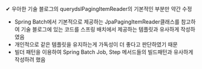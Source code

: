 ✔ 우아한 기술 블로그의 querydslPagingItemReader의 기본적인 부분만 약간 수정 

- Spring Batch에서 기본적으로 제공하는 JpaPagingItemReader클래스를 참고하여 기술 블로그에 있는 코드를 스프링 배치에서 제공하는 템플릿과 유사하게 작성하였음
- 개인적으로 같은 템플릿을 유지하는게 가독성이 더 좋다고 판단하였기 때문
- 빌더 패턴을 이용하여 Spring Batch Job, Step 메서드들의 빌드패턴과 유사하게 작성하려 했음
